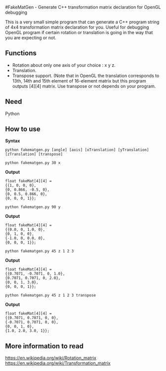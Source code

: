 #FakeMatGen - Generate C++ transformation matrix declaration for OpenGL debugging

This is a very small simple program that can generate a C++ program string of 4x4 transformation matrix declaration for you. Useful for debugging OpenGL program if certain rotation or translation is going in the way that you are expecting or not.

## Functions
- Rotation about only one axis of your choice : x y z.
- Translation.
- Transpose support. (Note that in OpenGL the translation corresponds to 13th, 14th and 15th element of 16-element matrix but this program outputs [4][4] matrix. Use transpose or not depends on your program.

## Need
Python

## How to use

**Syntax**

`python fakematgen.py [angle] [axis] [xTranslation] [yTranslation] [zTranslation] [transpose]`

`python fakematgen.py 30 x`

**Output**

    float fakeMat[4][4] = 
    {{1, 0, 0, 0}, 
    {0, 0.866, -0.5, 0}, 
    {0, 0.5, 0.866, 0}, 
    {0, 0, 0, 1}};


`python fakematgen.py 90 y`

**Output**

    float fakeMat[4][4] = 
    {{0.0, 0, 1.0, 0}, 
    {0, 1, 0, 0}, 
    {-1.0, 0, 0.0, 0}, 
    {0, 0, 0, 1}};

`python fakematgen.py 45 z 1 2 3`

**Output**

    float fakeMat[4][4] = 
    {{0.7071, -0.7071, 0, 1.0}, 
    {0.7071, 0.7071, 0, 2.0}, 
    {0, 0, 1, 3.0}, 
    {0, 0, 0, 1}};

`python fakematgen.py 45 z 1 2 3 transpose`

**Output**

    float fakeMat[4][4] = 
    {{0.7071, 0.7071, 0, 0}, 
    {-0.7071, 0.7071, 0, 0}, 
    {0, 0, 1, 0}, 
    {1.0, 2.0, 3.0, 1}};

## More information to read

https://en.wikipedia.org/wiki/Rotation_matrix
https://en.wikipedia.org/wiki/Transformation_matrix
